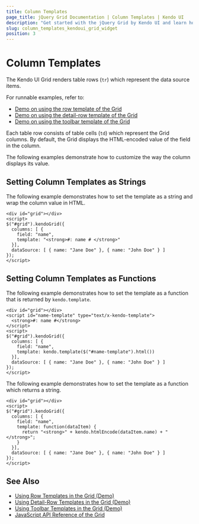 ```yaml
---
title: Column Templates
page_title: jQuery Grid Documentation | Column Templates | Kendo UI
description: "Get started with the jQuery Grid by Kendo UI and learn how to customize the way the column displays its value."
slug: column_templates_kendoui_grid_widget
position: 3
---
```


# Column Templates

The Kendo UI Grid renders table rows (`tr`) which represent the data source items.

For runnable examples, refer to:
* [Demo on using the row template of the Grid](https://demos.telerik.com/kendo-ui/grid/rowtemplate)
* [Demo on using the detail-row template of the Grid](https://demos.telerik.com/kendo-ui/grid/detailtemplate)
* [Demo on using the toolbar template of the Grid](https://demos.telerik.com/kendo-ui/grid/toolbar-template)

Each table row consists of table cells (`td`) which represent the Grid columns. By default, the Grid displays the HTML-encoded value of the field in the column.

The following examples demonstrate how to customize the way the column displays its value.

## Setting Column Templates as Strings

The following example demonstrates how to set the template as a string and wrap the column value in HTML.

    <div id="grid"></div>
    <script>
    $("#grid").kendoGrid({
      columns: [ {
        field: "name",
        template: "<strong>#: name # </strong>"
      }],
      dataSource: [ { name: "Jane Doe" }, { name: "John Doe" } ]
    });
    </script>

## Setting Column Templates as Functions

The following example demonstrates how to set the template as a function that is returned by `kendo.template`.

    <div id="grid"></div>
    <script id="name-template" type="text/x-kendo-template">
      <strong>#: name #</strong>
    </script>
    <script>
    $("#grid").kendoGrid({
      columns: [ {
        field: "name",
        template: kendo.template($("#name-template").html())
      }],
      dataSource: [ { name: "Jane Doe" }, { name: "John Doe" } ]
    });
    </script>

The following example demonstrates how to set the template as a function which returns a string.  

    <div id="grid"></div>
    <script>
    $("#grid").kendoGrid({
      columns: [ {
        field: "name",
        template: function(dataItem) {
          return "<strong>" + kendo.htmlEncode(dataItem.name) + "</strong>";
        }
      }],
      dataSource: [ { name: "Jane Doe" }, { name: "John Doe" } ]
    });
    </script>

## See Also

* [Using Row Templates in the Grid (Demo)](https://demos.telerik.com/kendo-ui/grid/rowtemplate)
* [Using Detail-Row Templates in the Grid (Demo)](https://demos.telerik.com/kendo-ui/grid/detailtemplate)
* [Using Toolbar Templates in the Grid (Demo)](https://demos.telerik.com/kendo-ui/grid/toolbar-template)
* [JavaScript API Reference of the Grid](/api/javascript/ui/grid)
